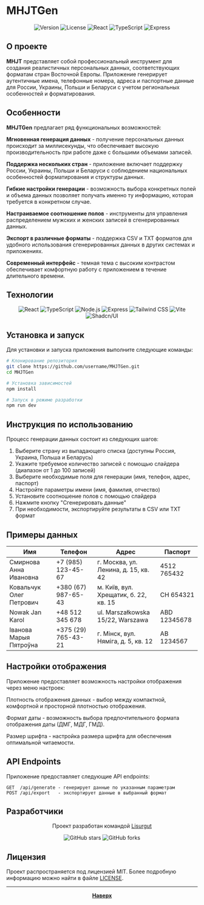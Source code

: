 # MHJTGen

<div align="center">
  
![Version](https://img.shields.io/badge/version-1.0.0-blue.svg?style=for-the-badge&logo=semver&logoColor=white)
![License](https://img.shields.io/badge/license-MIT-green.svg?style=for-the-badge&logo=opensourceinitiative&logoColor=white)
![React](https://img.shields.io/badge/React-18.2.0-61DAFB.svg?style=for-the-badge&logo=react&logoColor=white)
![TypeScript](https://img.shields.io/badge/TypeScript-5.0.0-3178C6.svg?style=for-the-badge&logo=typescript&logoColor=white)
![Express](https://img.shields.io/badge/Express-4.18.2-000000.svg?style=for-the-badge&logo=express&logoColor=white)

</div>

## О проекте

**MHJT** представляет собой профессиональный инструмент для создания реалистичных персональных данных, соответствующих форматам стран Восточной Европы. Приложение генерирует аутентичные имена, телефонные номера, адреса и паспортные данные для России, Украины, Польши и Беларуси с учетом региональных особенностей и форматирования.

## Особенности

**MHJTGen** предлагает ряд функциональных возможностей:

**Мгновенная генерация данных** - получение персональных данных происходит за миллисекунды, что обеспечивает высокую производительность при работе даже с большими объемами записей.

**Поддержка нескольких стран** - приложение включает поддержку России, Украины, Польши и Беларуси с соблюдением национальных особенностей форматирования и структуры данных.

**Гибкие настройки генерации** - возможность выбора конкретных полей и объема данных позволяет получать именно ту информацию, которая требуется в конкретном случае.

**Настраиваемое соотношение полов** - инструменты для управления распределением мужских и женских записей в сгенерированных данных.

**Экспорт в различные форматы** - поддержка CSV и TXT форматов для удобного использования сгенерированных данных в других системах и приложениях.

**Современный интерфейс** - темная тема с высоким контрастом обеспечивает комфортную работу с приложением в течение длительного времени.

## Технологии

<div align="center">
  
![React](https://img.shields.io/badge/-React-61DAFB?style=flat-square&logo=react&logoColor=black)
![TypeScript](https://img.shields.io/badge/-TypeScript-3178C6?style=flat-square&logo=typescript&logoColor=white)
![Node.js](https://img.shields.io/badge/-Node.js-339933?style=flat-square&logo=nodedotjs&logoColor=white)
![Express](https://img.shields.io/badge/-Express-000000?style=flat-square&logo=express&logoColor=white)
![Tailwind CSS](https://img.shields.io/badge/-Tailwind_CSS-06B6D4?style=flat-square&logo=tailwindcss&logoColor=white)
![Vite](https://img.shields.io/badge/-Vite-646CFF?style=flat-square&logo=vite&logoColor=white)
![Shadcn/UI](https://img.shields.io/badge/-Shadcn/UI-000000?style=flat-square&logo=shadcnui&logoColor=white)

</div>

## Установка и запуск

Для установки и запуска приложения выполните следующие команды:

```bash
# Клонирование репозитория
git clone https://github.com/username/MHJTGen.git
cd MHJTGen

# Установка зависимостей
npm install

# Запуск в режиме разработки
npm run dev
```

## Инструкция по использованию

Процесс генерации данных состоит из следующих шагов:

1. Выберите страну из выпадающего списка (доступны Россия, Украина, Польша и Беларусь)
2. Укажите требуемое количество записей с помощью слайдера (диапазон от 1 до 100 записей)
3. Выберите необходимые поля для генерации (имя, телефон, адрес, паспорт)
4. Настройте параметры имени (имя, фамилия, отчество)
5. Установите соотношение полов с помощью слайдера
6. Нажмите кнопку "Сгенерировать данные"
7. При необходимости, экспортируйте результаты в CSV или TXT формат

## Примеры данных

| Имя | Телефон | Адрес | Паспорт |
|-----|---------|-------|---------|
| Смирнова Анна Ивановна | +7 (985) 123-45-67 | г. Москва, ул. Ленина, д. 15, кв. 42 | 4512 765432 |
| Ковальчук Олег Петрович | +380 (67) 987-65-43 | м. Київ, вул. Хрещатик, б. 22, кв. 15 | СН 654321 |
| Nowak Jan Karol | +48 512 345 678 | ul. Marszałkowska 15/22, Warszawa | ABD 12345678 |
| Іванова Марыя Пятроўна | +375 (29) 765-43-21 | г. Мінск, вул. Няміга, д. 5, кв. 12 | AB 1234567 |

## Настройки отображения

Приложение предоставляет возможность настройки отображения через меню настроек:

Плотность отображения данных - выбор между компактной, комфортной и просторной плотностью отображения.

Формат даты - возможность выбора предпочтительного формата отображения даты (ДМГ, МДГ, ГМД).

Размер шрифта - настройка размера шрифта для обеспечения оптимальной читаемости.

## API Endpoints

Приложение предоставляет следующие API endpoints:

```
GET  /api/generate - генерирует данные по указанным параметрам
POST /api/export   - экспортирует данные в выбранный формат
```

## Разработчики

<div align="center">
  
Проект разработан командой [Lisurgut](https://github.com/lisurgut)

![GitHub stars](https://img.shields.io/github/stars/lisurgut/MHJTGen?style=social)
![GitHub forks](https://img.shields.io/github/forks/lisurgut/MHJTGen?style=social)

</div>

## Лицензия

Проект распространяется под лицензией MIT. Более подробную информацию можно найти в файле [LICENSE](LICENSE).

---

<div align="center">
  
  **[Наверх](#MHJTGen)**
  
</div>
